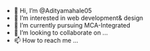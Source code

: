 - 👋 Hi, I’m @Adityamahale05
- 👀 I’m interested in web development& design 
- 🌱 I’m currently pursuing MCA-Integrated
- 💞️ I’m looking to collaborate on ...
- 📫 How to reach me ...

<!---
Adityamahale05/Adityamahale05 is a ✨ special ✨ repository because its `README.md` (this file) appears on your GitHub profile.
You can click the Preview link to take a look at your changes.
--->
